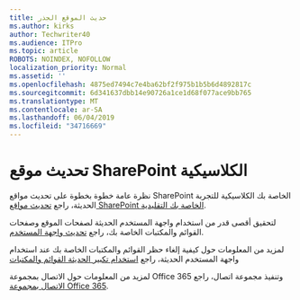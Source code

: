 ```yaml
---
title: حديث الموقع الجذر
ms.author: kirks
author: Techwriter40
ms.audience: ITPro
ms.topic: article
ROBOTS: NOINDEX, NOFOLLOW
localization_priority: Normal
ms.assetid: ''
ms.openlocfilehash: 4875ed7494c7e4ba62bf2f975b1b5b6d4892817c
ms.sourcegitcommit: 6d341637dbb14e90726a1ce1d68f077ace9bb765
ms.translationtype: MT
ms.contentlocale: ar-SA
ms.lasthandoff: 06/04/2019
ms.locfileid: "34716669"
---
```

# <a name="modernize-classic-sharepoint-site"></a>تحديث موقع SharePoint الكلاسيكية

نظرة عامة خطوة بخطوة على تحديث مواقع SharePoint الخاصة بك الكلاسيكية للتجربة الحديثة، راجع [تحديث مواقع SharePoint الخاصة بك التقليدية](https://docs.microsoft.com/en-us/sharepoint/dev/transform/modernize-classic-sites).

لتحقيق أقصى قدر من استخدام واجهة المستخدم الحديثة لصفحات الموقع وصفحات القوائم والمكتبات الخاصة بك، راجع [تحديث واجهة المستخدم](https://docs.microsoft.com/en-us/sharepoint/dev/transform/modernize-userinterface). 

لمزيد من المعلومات حول كيفية إلغاء حظر القوائم والمكتبات الخاصة بك عند استخدام واجهة المستخدم الحديثة، راجع [استخدام تكبير الحديثة القوائم والمكتبات](https://docs.microsoft.com/en-us/sharepoint/dev/transform/modernize-userinterface-lists-and-libraries)

لمزيد من المعلومات حول الاتصال بمجموعة Office 365 وتنفيذ مجموعة اتصال، راجع [الاتصال بمجموعة Office 365](https://docs.microsoft.com/en-us/sharepoint/dev/transform/modernize-connect-to-office365-group).
